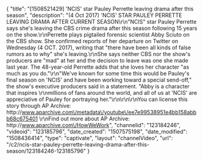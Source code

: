 {
    "title": "[1508521429] 'NCIS' star Pauley Perrette leaving drama after this season",
    "description": "(4 Oct 2017) 'NCIS' STAR PAULEY PERRETTE LEAVING DRAMA AFTER CURRENT SEASON\r\n\"NCIS\" star Pauley Perrette says she's leaving the CBS crime drama after this season following 15 years on the show.\r\nPerrette plays pigtailed forensic scientist Abby Sciuto on the CBS show. She confirmed reports of her departure on Twitter on Wednesday (4 OCT. 2017), writing that \"there have been all kinds of false rumors as to why\" she's leaving.\r\nShe says neither CBS nor the show's producers are \"mad\" at her and the decision to leave was one she made last year. The 48-year-old Perrette adds that she loves her character \"as much as you do.\"\r\n\"We've known for some time this would be Pauley's final season on 'NCIS' and have been working toward a special send-off,\" the show's executive producers said in a statement. \"Abby is a character that inspires \r\nmillions of fans around the world, and all of us at 'NCIS' are appreciative of Pauley for portraying her.\"\r\n\r\n\r\nYou can license this story through AP Archive: http:\/\/www.aparchive.com\/metadata\/youtube\/ee7e99538951e4bb158abbb68c675401 \r\nFind out more about AP Archive: http:\/\/www.aparchive.com\/HowWeWork",
    "channelid": "123184246",
    "videoid": "123185796",
    "date_created": "1507575198",
    "date_modified": "1508436414",
    "type": "captivate",
    "layout": "channelVideo",
    "url": "\/c2\/ncis-star-pauley-perrette-leaving-drama-after-this-season\/123184246-123185796"
}